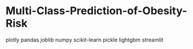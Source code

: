 # Multi-Class-Prediction-of-Obesity-Risk

plotly
pandas
joblib
numpy
scikit-learn
pickle
lightgbm
streamlit
